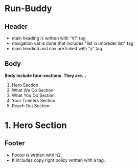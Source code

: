 # Run-Buddy
## Header
* main heading is written with "h1" tag
* navigation var is done that includes "list in unoreder list" tag
* main headind and nav are linked with "a" tag.

## Body
**Body include four-sections. They are...**
1. Hero Section
2. What We Do Section
3. What You Do Section
4. Your Trainers Section
5. Reach Out Section

# 1. Hero Section 


## Footer
* Footer is written with h2.
* It includes copy right policy written with a tag.
